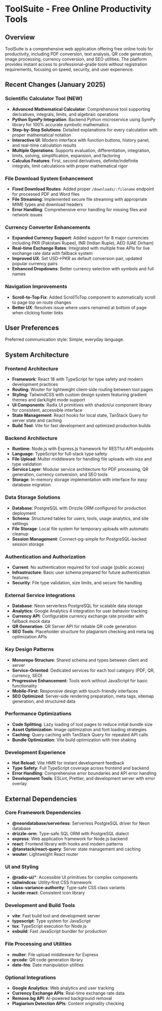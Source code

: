 # ToolSuite - Free Online Productivity Tools

## Overview

ToolSuite is a comprehensive web application offering free online tools for productivity, including PDF conversion, text analysis, QR code generation, image processing, currency conversion, and SEO utilities. The platform provides instant access to professional-grade tools without registration requirements, focusing on speed, security, and user experience.

## Recent Changes (January 2025)

### Scientific Calculator Tool (NEW)
- **Advanced Mathematical Calculator**: Comprehensive tool supporting derivatives, integrals, limits, and algebraic operations
- **Python SymPy Integration**: Backend Python microservice using SymPy library for 100% accurate symbolic mathematics
- **Step-by-Step Solutions**: Detailed explanations for every calculation with proper mathematical notation
- **Interactive UI**: Modern interface with function buttons, history panel, and real-time calculation results
- **Multiple Operations**: Supports evaluation, differentiation, integration, limits, solving, simplification, expansion, and factoring
- **Calculus Features**: First, second derivatives, definite/indefinite integrals, limit calculations with proper mathematical rigor

### File Download System Enhancement
- **Fixed Download Routes**: Added proper `/downloads/:filename` endpoint for processed PDF and Word files
- **File Streaming**: Implemented secure file streaming with appropriate MIME types and download headers
- **Error Handling**: Comprehensive error handling for missing files and network issues

### Currency Converter Enhancements
- **Expanded Currency Support**: Added support for 8 major currencies including PKR (Pakistani Rupee), INR (Indian Rupie), AED (UAE Dirham)
- **Real-time Exchange Rates**: Integrated with multiple free APIs for live exchange rate data with fallback system
- **Improved UX**: Set USD→PKR as default conversion pair, updated popular currency pairs
- **Enhanced Dropdowns**: Better currency selection with symbols and full names

### Navigation Improvements
- **Scroll-to-Top Fix**: Added ScrollToTop component to automatically scroll to page top on route changes
- **Better UX**: Resolves issue where users remained at bottom of page when clicking footer links

## User Preferences

Preferred communication style: Simple, everyday language.

## System Architecture

### Frontend Architecture
- **Framework**: React 18 with TypeScript for type safety and modern development practices
- **Routing**: Wouter for lightweight client-side routing between tool pages
- **Styling**: TailwindCSS with custom design system featuring gradient themes and dark/light mode support
- **UI Components**: Radix UI primitives with shadcn/ui component library for consistent, accessible interface
- **State Management**: React hooks for local state, TanStack Query for server state and caching
- **Build Tool**: Vite for fast development and optimized production builds

### Backend Architecture
- **Runtime**: Node.js with Express.js framework for RESTful API endpoints
- **Language**: TypeScript for full-stack type safety
- **File Upload**: Multer middleware for handling file uploads with size and type validation
- **Service Layer**: Modular service architecture for PDF processing, QR generation, currency conversion, and SEO tools
- **Storage**: In-memory storage implementation with interface for easy database migration

### Data Storage Solutions
- **Database**: PostgreSQL with Drizzle ORM configured for production deployment
- **Schema**: Structured tables for users, tools, usage analytics, and site settings
- **File Storage**: Local file system for temporary uploads with automatic cleanup
- **Session Management**: Connect-pg-simple for PostgreSQL-backed session storage

### Authentication and Authorization
- **Current**: No authentication required for tool usage (public access)
- **Infrastructure**: Basic user schema prepared for future authentication features
- **Security**: File type validation, size limits, and secure file handling

### External Service Integrations
- **Database**: Neon serverless PostgreSQL for scalable data storage
- **Analytics**: Google Analytics 4 integration for user behavior tracking
- **Currency API**: Configurable currency exchange rate provider with fallback mock data
- **QR Generation**: QR Server API for reliable QR code generation
- **SEO Tools**: Placeholder structure for plagiarism checking and meta tag optimization APIs

### Key Design Patterns
- **Monorepo Structure**: Shared schema and types between client and server
- **Service-Oriented**: Dedicated services for each tool category (PDF, QR, currency, SEO)
- **Progressive Enhancement**: Tools work without JavaScript for basic functionality
- **Mobile-First**: Responsive design with touch-friendly interfaces
- **SEO Optimized**: Server-side rendering preparation, meta tags, sitemap generation, and structured data

### Performance Optimizations
- **Code Splitting**: Lazy loading of tool pages to reduce initial bundle size
- **Asset Optimization**: Image optimization and font loading strategies
- **Caching**: Query caching with TanStack Query for repeated API calls
- **Bundle Optimization**: Vite build optimization with tree shaking

### Development Experience
- **Hot Reload**: Vite HMR for instant development feedback
- **Type Safety**: Full TypeScript coverage across frontend and backend
- **Error Handling**: Comprehensive error boundaries and API error handling
- **Development Tools**: ESLint, Prettier, and development server with error overlay

## External Dependencies

### Core Framework Dependencies
- **@neondatabase/serverless**: Serverless PostgreSQL driver for Neon database
- **drizzle-orm**: Type-safe SQL ORM with PostgreSQL dialect
- **express**: Web application framework for Node.js backend
- **react**: Frontend library with hooks and modern patterns
- **@tanstack/react-query**: Server state management and caching
- **wouter**: Lightweight React router

### UI and Styling
- **@radix-ui/***: Accessible UI primitives for complex components
- **tailwindcss**: Utility-first CSS framework
- **class-variance-authority**: Type-safe CSS class variants
- **lucide-react**: Consistent icon library

### Development and Build Tools
- **vite**: Fast build tool and development server
- **typescript**: Type system for JavaScript
- **tsx**: TypeScript execution for Node.js
- **esbuild**: Fast JavaScript bundler for production

### File Processing and Utilities
- **multer**: File upload middleware for Express
- **qrcode**: QR code generation library
- **date-fns**: Date manipulation utilities

### Optional Integrations
- **Google Analytics**: Web analytics and user tracking
- **Currency Exchange APIs**: Real-time exchange rate data
- **Remove.bg API**: AI-powered background removal
- **Plagiarism Detection APIs**: Content originality checking